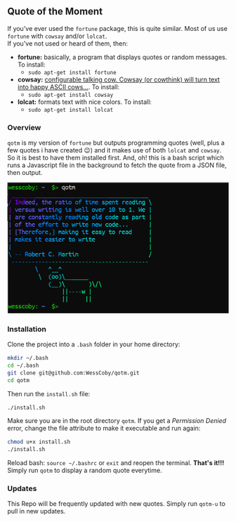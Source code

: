 ## Quote of the Moment
If you've ever used the `fortune` package, this is quite similar. Most of us use `fortune` with `cowsay` and/or `lolcat`.<br>
If you've not used or heard of them, then: <br>
-   **fortune:** basically, a program that displays quotes or random messages. To install: 
    -   `sudo apt-get install fortune`  
-   **cowsay:** [configurable talking cow. Cowsay (or cowthink) will turn text into happy ASCII cows...](https://www.google.com/url?sa=t&rct=j&q=&esrc=s&source=web&cd=5&cad=rja&uact=8&ved=2ahUKEwiXpbO4id_iAhXEWhUIHXJTAUUQFjAEegQIBBAB&url=https%3A%2F%2Fpackages.debian.org%2Fsid%2Fcowsay&usg=AOvVaw0UFzjNBmm4oM03yoIpW_H5). To install:
    -   `sudo apt-get install cowsay`
-   **lolcat:** formats text with nice colors. To install:
    -   `sudo apt-get install lolcat`

### Overview

`qotm` is my version of `fortune` but outputs programming quotes (well, plus a few quotes i have created :wink:) and it makes use of both `lolcat` and `cowsay`. So it is best to have them installed first. And, oh! this is a bash script which runs a Javascript file in the background to fetch the quote from a JSON file, then output.

![qotm command preview](./preview.png)

### Installation
Clone the project into a `.bash` folder in your home directory:
```sh
mkdir ~/.bash
cd ~/.bash 
git clone git@github.com:WessCoby/qotm.git
cd qotm
```
Then run the `install.sh` file:
```sh
./install.sh
```
Make sure you are in the root directory `qotm`. If you get a *Permission Denied* error, change the file attribute to make it executable and run again:
```sh
chmod u+x install.sh
./install.sh
```
Reload bash: `source ~/.bashrc` or `exit` and reopen the terminal.
**That's it!!!** Simply run `qotm` to display a random quote everytime.

### Updates
This Repo will be frequently updated with new quotes. Simply run `qotm-u` to pull in new updates.